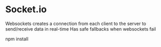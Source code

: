 # Socket.io

Websockets creates a connection from each client to the server to send/receive data in real-time
Has safe fallbacks when websockets fail

npm install
